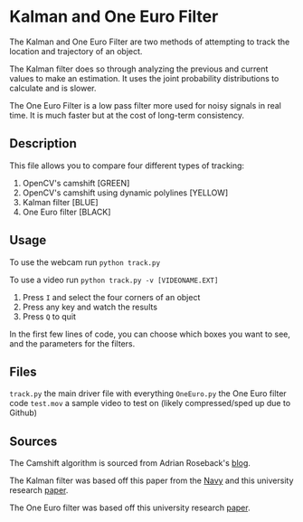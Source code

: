 # Kalman and One Euro Filter

The Kalman and One Euro Filter are two methods of attempting to track the location and trajectory of an object.

The Kalman filter does so through analyzing the previous and current values to make an estimation. It uses the joint probability distributions to calculate and is slower. 

The One Euro Filter is a low pass filter more used for noisy signals in real time. It is much faster but at the cost of long-term consistency. 


## Description
This file allows you to compare four different types of tracking:
1. OpenCV's camshift [GREEN]
2. OpenCV's camshift using dynamic polylines [YELLOW]
3. Kalman filter [BLUE]
4. One Euro filter [BLACK]

## Usage

To use the webcam run `python track.py`

To use a video run `python track.py -v [VIDEONAME.EXT]`

1. Press `I` and select the four corners of an object
2. Press any key and watch the results
3. Press `Q` to quit

In the first few lines of code, you can choose which boxes you want to see, and the parameters for the filters.

## Files

`track.py` the main driver file with everything
`OneEuro.py` the One Euro filter code
`test.mov` a sample video to test on (likely compressed/sped up due to Github)


## Sources

The Camshift algorithm is sourced from Adrian Roseback's [blog](pyimagesearch.com). 

The Kalman filter was based off this paper from the [Navy](https://www.nrl.navy.mil/itd/imda/sites/www.nrl.navy.mil.itd.imda/files/pdfs/cp_GESTURE03.pdf) and this university research [paper](https://www.researchgate.net/publication/221230574_Hand_gesture_tracking_system_using_Adaptive_Kalman_Filter).

The One Euro filter was based off this university research [paper](https://hal.inria.fr/hal-00670496/document).

